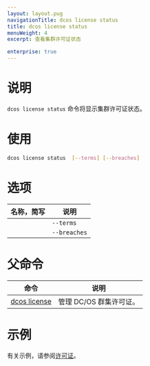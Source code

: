 ```yaml
---
layout: layout.pug
navigationTitle: dcos license status
title: dcos license status
menuWeight: 4
excerpt: 查看集群许可证状态

enterprise: true
---
```


# 说明
`dcos license status` 命令将显示集群许可证状态。

# 使用

```bash
dcos license status  [--terms] [--breaches]
```

# 选项

| 名称，简写 | 说明 |
|---------|-------------|
| | `--terms` | 显示合同条款。|
| | `--breaches` | 显示违规次数。|

# 父命令

| 命令 | 说明 |
|---------|-------------|
| [dcos license](/cn/1.11/cli/command-reference/dcos-license/) | 管理 DC/OS 群集许可证。 |

# 示例
有关示例，请参阅[许可证](/cn/1.11/administering-clusters/licenses/)。
